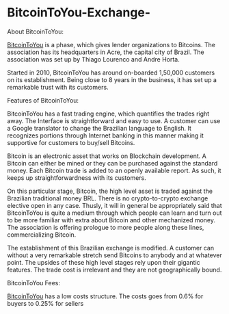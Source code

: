 # BitcoinToYou-Exchange-

About BitcoinToYou: 

<a href="https://coinpedia.org/exchange/bitcointoyou/">BitcoinToYou</A> is a phase, which gives lender organizations to Bitcoins. The association has its headquarters in Acre, the capital city of Brazil. The association was set up by Thiago Lourenco and Andre Horta. 

Started in 2010, BitcoinToYou has around on-boarded 1,50,000 customers on its establishment. Being close to 8 years in the business, it has set up a remarkable trust with its customers. 

Features of BitcoinToYou: 

BitcoinToYou has a fast trading engine, which quantifies the trades right away. The Interface is straightforward and easy to use. A customer can use a Google translator to change the Brazilian language to English. It recognizes portions through Internet banking in this manner making it supportive for customers to buy/sell Bitcoins. 

Bitcoin is an electronic asset that works on Blockchain development. A Bitcoin can either be mined or they can be purchased against the standard money. Each Bitcoin trade is added to an openly available report. As such, it keeps up straightforwardness with its customers. 

On this particular stage, Bitcoin, the high level asset is traded against the Brazilian traditional money BRL. There is no crypto-to-crypto exchange elective open in any case. Thusly, it will in general be appropriately said that BitcoinToYou is quite a medium through which people can learn and turn out to be more familiar with extra about Bitcoin and other mechanized money. The association is offering prologue to more people along these lines, commercializing Bitcoin. 

The establishment of this Brazilian exchange is modified. A customer can without a very remarkable stretch send Bitcoins to anybody and at whatever point. The upsides of these high level stages rely upon their gigantic features. The trade cost is irrelevant and they are not geographically bound. 

BitcoinToYou Fees: 

<a href="https://coinpedia.org/exchange/bitcointoyou/">BitcoinToYou</A> has a low costs structure. The costs goes from 0.6% for buyers to 0.25% for sellers
